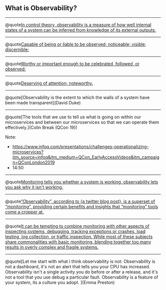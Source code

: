 ## What is Observability?

---

@quote[In control theory, observability is a measure of how well internal states of a system can be inferred from knowledge of its external outputs.](wikipedia.org/wiki/Observability)

---

@quote[Capable of being or liable to be observed; noticeable; visible; discernible:](dictionary.com/browse/observability)

---

@quote[Worthy or important enough to be celebrated, followed, or observed:](dictionary.com/browse/observability)

---

@quote[Deserving of attention; noteworthy.](dictionary.com/browse/observability)

---

@quote[Observability is the extent to which the walls of a system have been made transparent](David Duke)

---

@quote[The tools that we use to tell us what is going on within our microservices and between our microservices so that we can operate them effectively.](Colin Break (QCon 19))

Note:
- https://www.infoq.com/presentations/challenges-operationalizing-microservices?itm_source=infoq&itm_medium=QCon_EarlyAccessVideos&itm_campaign=QConLondon2019
- 14:50
---

@quote[Monitoring tells you whether a system is working, observability lets you ask why it isn't working.](vividcortex.com/blog/monitoring-isnt-observability)

---

@quote[“Observability”, according to {a twitter blog post}, is a superset of “monitoring”, providing certain benefits and insights that “monitoring” tools come a cropper at.](medium.com/@copyconstruct/monitoring-and-observability-8417d1952e1c)

---

@quote[It can be tempting to combine monitoring with other aspects of inspecting systems, debugging, tracking exceptions or crashes, load testing, log collection, or traffic inspection. While most of these subjects share commonalities with basic monitoring, blending together too many results in overly complex and fragile systems.](landing.google.com/sre/sre-book/chapters/monitoring-distributed-systems/)

---

@quote[Let me start with what i think observability is not: Observability is not a dashboard, it's not an alert that tells you your CPU has increased. Observability isn't a single activity you do before or after a release, and it's not a tool that you use debug a particular fault. Observability is a feature of your system, its a culture you adopt. ](Emma Preston)